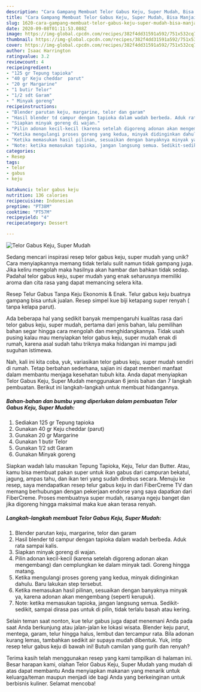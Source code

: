 ```yaml
---
description: "Cara Gampang Membuat Telor Gabus Keju, Super Mudah, Bisa Manjain Lidah"
title: "Cara Gampang Membuat Telor Gabus Keju, Super Mudah, Bisa Manjain Lidah"
slug: 1620-cara-gampang-membuat-telor-gabus-keju-super-mudah-bisa-manjain-lidah
date: 2020-09-08T01:11:53.088Z
image: https://img-global.cpcdn.com/recipes/382f4dd31591a592/751x532cq70/telor-gabus-keju-super-mudah-foto-resep-utama.jpg
thumbnail: https://img-global.cpcdn.com/recipes/382f4dd31591a592/751x532cq70/telor-gabus-keju-super-mudah-foto-resep-utama.jpg
cover: https://img-global.cpcdn.com/recipes/382f4dd31591a592/751x532cq70/telor-gabus-keju-super-mudah-foto-resep-utama.jpg
author: Isaac Harrington
ratingvalue: 3.2
reviewcount: 4
recipeingredient:
- "125 gr Tepung tapioka"
- "40 gr Keju cheddar  parut"
- "20 gr Margarine"
- "1 butir Telor"
- "1/2 sdt Garam"
- " Minyak goreng"
recipeinstructions:
- "Blender parutan keju, margarine, telor dan garam"
- "Hasil blender td campur dengan tapioka dalam wadah berbeda. Aduk rata sampai kalis."
- "Siapkan minyak goreng di wajan."
- "Pilin adonan kecil-kecil (karena setelah digoreng adonan akan mengembang) dan cemplungkan ke dalam minyak tadi. Goreng hingga matang."
- "Ketika mengulangi proses goreng yang kedua, minyak didinginkan dahulu. Baru lakukan step tersebut."
- "Ketika memasukan hasil pilinan, sesuaikan dengan banyaknya minyak ya, karena adonan akan mengembang (seperti kerupuk)."
- "Note: ketika memasukan tapioka, jangan langsung semua. Sedikit-sedikit, sampai dirasa pas untuk di pilin, tidak terlalu basah atau kering."
categories:
- Resep
tags:
- telor
- gabus
- keju

katakunci: telor gabus keju 
nutrition: 136 calories
recipecuisine: Indonesian
preptime: "PT38M"
cooktime: "PT57M"
recipeyield: "4"
recipecategory: Dessert

---
```



![Telor Gabus Keju, Super Mudah](https://img-global.cpcdn.com/recipes/382f4dd31591a592/751x532cq70/telor-gabus-keju-super-mudah-foto-resep-utama.jpg)

Sedang mencari inspirasi resep telor gabus keju, super mudah yang unik? Cara menyiapkannya memang tidak terlalu sulit namun tidak gampang juga. Jika keliru mengolah maka hasilnya akan hambar dan bahkan tidak sedap. Padahal telor gabus keju, super mudah yang enak seharusnya memiliki aroma dan cita rasa yang dapat memancing selera kita.

Resep Telur Gabus Tanpa Keju Ekonomis &amp; Enak. Telur gabus keju buatnya gampang bisa untuk jualan. Resep simpel kue biji ketapang super renyah ( tanpa kelapa parut).

Ada beberapa hal yang sedikit banyak mempengaruhi kualitas rasa dari telor gabus keju, super mudah, pertama dari jenis bahan, lalu pemilihan bahan segar hingga cara mengolah dan menghidangkannya. Tidak usah pusing kalau mau menyiapkan telor gabus keju, super mudah enak di rumah, karena asal sudah tahu triknya maka hidangan ini mampu jadi suguhan istimewa.


Nah, kali ini kita coba, yuk, variasikan telor gabus keju, super mudah sendiri di rumah. Tetap berbahan sederhana, sajian ini dapat memberi manfaat dalam membantu menjaga kesehatan tubuh kita. Anda dapat menyiapkan Telor Gabus Keju, Super Mudah menggunakan 6 jenis bahan dan 7 langkah pembuatan. Berikut ini langkah-langkah untuk membuat hidangannya.

<!--inarticleads1-->

##### Bahan-bahan dan bumbu yang diperlukan dalam pembuatan Telor Gabus Keju, Super Mudah:

1. Sediakan 125 gr Tepung tapioka
1. Gunakan 40 gr Keju cheddar  (parut)
1. Gunakan 20 gr Margarine
1. Gunakan 1 butir Telor
1. Gunakan 1/2 sdt Garam
1. Gunakan  Minyak goreng


Siapkan wadah lalu masukan Tepung Tapioka, Keju, Telur dan Butter. Atau, kamu bisa membuat pakan super untuk ikan gabus dari campuran bekatul, jagung, ampas tahu, dan ikan teri yang sudah direbus secara. Menuju ke resep, saya mendapatkan resep telur gabus keju in dari FiberCreme TV dan memang berhubungan dengan pekerjaan endorse yang saya dapatkan dari FiberCreme. Proses membuatnya super mudah, rasanya ngeju banget dan jika digoreng hingga maksimal maka kue akan terasa renyah. 

<!--inarticleads2-->

##### Langkah-langkah membuat Telor Gabus Keju, Super Mudah:

1. Blender parutan keju, margarine, telor dan garam
1. Hasil blender td campur dengan tapioka dalam wadah berbeda. Aduk rata sampai kalis.
1. Siapkan minyak goreng di wajan.
1. Pilin adonan kecil-kecil (karena setelah digoreng adonan akan mengembang) dan cemplungkan ke dalam minyak tadi. Goreng hingga matang.
1. Ketika mengulangi proses goreng yang kedua, minyak didinginkan dahulu. Baru lakukan step tersebut.
1. Ketika memasukan hasil pilinan, sesuaikan dengan banyaknya minyak ya, karena adonan akan mengembang (seperti kerupuk).
1. Note: ketika memasukan tapioka, jangan langsung semua. Sedikit-sedikit, sampai dirasa pas untuk di pilin, tidak terlalu basah atau kering.


Selain teman saat nonton, kue telur gabus juga dapat menemani Anda pada saat Anda berkunjung atau jalan-jalan ke lokasi wisata. Blender keju parut, mentega, garam, telur hingga halus, lembut dan tercampur rata. Bila adonan kurang lemas, tambahkan sedikit air supaya mudah dibentuk. Yuk, intip resep telur gabus keju di bawah ini! Butuh camilan yang gurih dan renyah? 

Terima kasih telah menggunakan resep yang kami tampilkan di halaman ini. Besar harapan kami, olahan Telor Gabus Keju, Super Mudah yang mudah di atas dapat membantu Anda menyiapkan makanan yang menarik untuk keluarga/teman maupun menjadi ide bagi Anda yang berkeinginan untuk berbisnis kuliner. Selamat mencoba!
